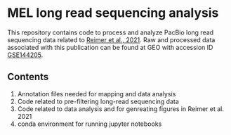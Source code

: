 # MEL long read sequencing analysis
This repository contains code to process and analyze PacBio long read sequencing data related to [Reimer et al., 2021](https://www.cell.com/molecular-cell/fulltext/S1097-2765(20)30937-0). Raw and processed data associated with this publication can be found at GEO with accession ID [GSE144205](https://www.ncbi.nlm.nih.gov/geo/query/acc.cgi?acc=GSE144205).

## Contents
1) Annotation files needed for mapping and data analysis
2) Code related to pre-filtering long-read sequencing data
3) Code related to data analysis and for genreating figures in Reimer et al. 2021
4) conda environment for running jupyter notebooks
